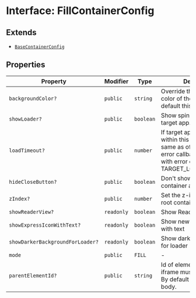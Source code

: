 # Interface: FillContainerConfig

## Extends

- [`BaseContainerConfig`](BaseContainerConfig.md)

## Properties

| Property | Modifier | Type | Description | Inherited from |
| ------ | ------ | ------ | ------ | ------ |
| `backgroundColor?` | `public` | `string` | Override the background color of the iframe. By default this is as per theme. | [`BaseContainerConfig`](BaseContainerConfig.md).`backgroundColor` |
| `showLoader?` | `public` | `boolean` | Show spinner while loading target app. Default is true. | [`BaseContainerConfig`](BaseContainerConfig.md).`showLoader` |
| `loadTimeout?` | `public` | `number` | If target app does't open within this time (in ms, same as of setTimeout), the error callback is invoked with error code TARGET_LOAD_TIMED_OUT. | [`BaseContainerConfig`](BaseContainerConfig.md).`loadTimeout` |
| `hideCloseButton?` | `public` | `boolean` | Don't show close button for container and header bars | [`BaseContainerConfig`](BaseContainerConfig.md).`hideCloseButton` |
| `zIndex?` | `public` | `number` | Set the z-index of of the root container | [`BaseContainerConfig`](BaseContainerConfig.md).`zIndex` |
| `showReaderView?` | `readonly` | `boolean` | Show Reader Loading View | [`BaseContainerConfig`](BaseContainerConfig.md).`showReaderView` |
| `showExpressIconWithText?` | `readonly` | `boolean` | Show new express icon with text | [`BaseContainerConfig`](BaseContainerConfig.md).`showExpressIconWithText` |
| `showDarkerBackgroundForLoader?` | `readonly` | `boolean` | Show darker background for loader | [`BaseContainerConfig`](BaseContainerConfig.md).`showDarkerBackgroundForLoader` |
| `mode` | `public` | `FILL` | - | - |
| `parentElementId?` | `public` | `string` | Id of element to which iframe must be appended. By default it is appended to body. | - |
